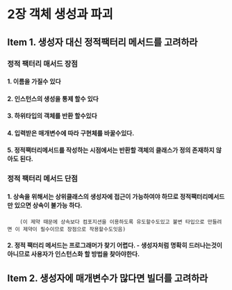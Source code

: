 # 2장 객체 생성과 파괴

## Item 1. 생성자 대신 정적팩터리 메서드를 고려하라
### 정적 팩터리 매서드 장점
#### 1. 이름을 가질수 있다
#### 2. 인스턴스의 생성을 통제 할수 있다
#### 3. 하위타입의 객체를 반환 할수있다
#### 4. 입력받은 매개변수에 따라 구현체를 바꿀수있다.
#### 5. 정적팩터리메서드를 작성하는 시점에서는 반환할 객체의 클래스가 정의 존재하지 않아도 된다.
### 정적 팩터리 메서드 단점
#### 1. 상속을 위해서는 상위클래스의 생성자에 접근이 가능하여야 하므로 정적팩터리메서드만 있으면 상속이 불가능 하다.
        (이 제약 때문에 상속보다 컴포지션을 이용하도록 유도할수도있고 불변 타입으로 만들려면 이 제약이 필수이므로 장점으로 작용할수도잇음)
#### 2. 정적 팩터리 메서드는 프로그래머가 찾기 어렵다. - 생성자처럼 명확히 드러나는것이 아니므로 사용자가 인스턴스화 할 방법을 찾아야한다.

## Item 2. 생성자에 매개변수가 많다면 빌더를 고려하라
